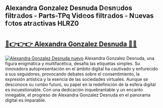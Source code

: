 ## Alexandra Gonzalez Desnuda D𝚎sn𝚞dos filtr𝚊dos - Parts-TPq Vid𝚎os filtr𝚊dos - N𝚞evas f𝚘tos atr𝚊ctivas HLRZ0

# <h2><a href="http://mb2kspj.tromn.icu/?c=Alexandra+Gonzalez+Desnuda">🔗👉👉👉 Alexandra Gonzalez Desnuda 🔗🔗</a></h2>

[![Alexandra Gonzalez Desnuda nuevo](https://i.imgur.com/pEAQMta.gif)](http://mb2kspj.tromn.icu/?c=Alexandra+Gonzalez+Desnuda)
Alexandra Gonzalez Desnuda, una figura enigmática y multifacética, desafía las etiquetas simples. Su innovadora autopresentación en el ámbito digital ha cautivado y enfurecido a sus seguidores, provocando debates sobre el consentimiento, la expresión artística y la esencia de las sociedades virtuales. Aunque se desconoce su rumbo futuro, su papel en la redefinición de la esfera digital es incuestionable. Con una dedicación inquebrantable y un encanto innegable, el progreso de Alexandra Gonzalez Desnuda en el panorama digital es imparable.
